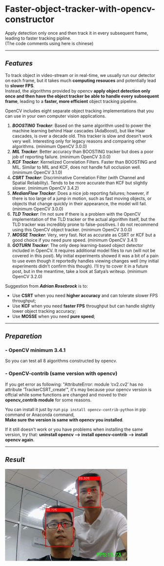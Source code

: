 # Faster-object-tracker-with-opencv-constructor
Apply detection only once and then track it in every subsequent frame, leading to faster tracking pipline.    
(The code comments using here is chinese)

-------------------------------------------------
## ***Features***
To track object in video-stream or in real-time, we usually run our detector on each frame, but it takes much **computing resouces** and potentially lead to **slower FPS**.    
Instead, the algorithms provided by opencv **apply object detection only once and then have the object tracker be able to handle every subsequent frame**, leading to a **faster, more efficient** object tracking pipeline.   

OpenCV includes eight separate object tracking implementations that you can use in your own computer vision applications.
1. ***BOOSTING Tracker***: Based on the same algorithm used to power the machine learning behind Haar cascades (AdaBoost), but like Haar cascades, is over a decade old. This tracker is slow and doesn’t work very well. Interesting only for legacy reasons and comparing other algorithms. (minimum OpenCV 3.0.0)
2. ***MIL Tracker***: Better accuracy than BOOSTING tracker but does a poor job of reporting failure. (minimum OpenCV 3.0.0)
3. ***KCF Tracker***: Kernelized Correlation Filters. Faster than BOOSTING and MIL. Similar to MIL and KCF, does not handle full occlusion well. (minimum OpenCV 3.1.0)
4. ***CSRT Tracker***: Discriminative Correlation Filter (with Channel and Spatial Reliability). Tends to be more accurate than KCF but slightly slower. (minimum OpenCV 3.4.2)
5. ***MedianFlow Tracker***: Does a nice job reporting failures; however, if there is too large of a jump in motion, such as fast moving objects, or objects that change quickly in their appearance, the model will fail. (minimum OpenCV 3.0.0)
6. ***TLD Tracker***: I’m not sure if there is a problem with the OpenCV implementation of the TLD tracker or the actual algorithm itself, but the TLD tracker was incredibly prone to false-positives. I do not recommend using this OpenCV object tracker. (minimum OpenCV 3.0.0)
7. ***MOSSE Tracker***: Very, very fast. Not as accurate as CSRT or KCF but a good choice if you need pure speed. (minimum OpenCV 3.4.1)
8. ***GOTURN Tracker***: The only deep learning-based object detector included in OpenCV. It requires additional model files to run (will not be covered in this post). My initial experiments showed it was a bit of a pain to use even though it reportedly handles viewing changes well (my initial experiments didn’t confirm this though). I’ll try to cover it in a future post, but in the meantime, take a look at Satya’s writeup. (minimum OpenCV 3.2.0)   

Suggestion from ***Adrian Rosebrock*** is to:
   - Use **CSRT** when you need **higher accuracy** and can tolerate slower FPS throughput;   
   - Use **KCF** when you need **faster FPS** throughput but can handle slightly lower object tracking accuracy;   
   - Use **MOSSE** when you need **pure speed**;

-------------------------------------------------
## ***Preparetion***
### - OpenCV minimum 3.4.1
So you can test all 8 algorithms constructed by opencv.

### - OpenCV-contrib (same version with opencv)
If you get error as following: "AttributeError: module ‘cv2.cv2’ has no attribute ‘TrackerCSRT_create’", it's may because your opencv version is offcial while some functions are changed and moved to their **opencv_contrib module** for some reasons.   

You can install it just by run `pip install opencv-contrib-python` in pip command or Anaconda command,    
**Make sure the version is same with opencv you installed**.   

If it still doesn't work or you have problems when installing the same version, try that: **uninstall opencv --> install opencv-contrib --> install opencv again**.

--------------------------------------------------
## ***Result***
![result](https://github.com/LZQthePlane/Object-tracker-collection-Opencv-DeepLearning/blob/master/Faces-centroid-tracker-counter/test_out/example.gif)

